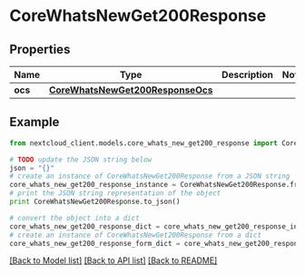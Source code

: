 # CoreWhatsNewGet200Response


## Properties
Name | Type | Description | Notes
------------ | ------------- | ------------- | -------------
**ocs** | [**CoreWhatsNewGet200ResponseOcs**](CoreWhatsNewGet200ResponseOcs.md) |  | 

## Example

```python
from nextcloud_client.models.core_whats_new_get200_response import CoreWhatsNewGet200Response

# TODO update the JSON string below
json = "{}"
# create an instance of CoreWhatsNewGet200Response from a JSON string
core_whats_new_get200_response_instance = CoreWhatsNewGet200Response.from_json(json)
# print the JSON string representation of the object
print CoreWhatsNewGet200Response.to_json()

# convert the object into a dict
core_whats_new_get200_response_dict = core_whats_new_get200_response_instance.to_dict()
# create an instance of CoreWhatsNewGet200Response from a dict
core_whats_new_get200_response_form_dict = core_whats_new_get200_response.from_dict(core_whats_new_get200_response_dict)
```
[[Back to Model list]](../README.md#documentation-for-models) [[Back to API list]](../README.md#documentation-for-api-endpoints) [[Back to README]](../README.md)


